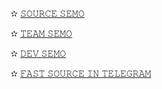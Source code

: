 ✫︎ [𝚂𝙾𝚄𝚁𝙲𝙴 𝚂𝙴𝙼𝙾](https://t.me/FTTUTY)


✫︎ [𝚃𝙴𝙰𝙼 𝚂𝙴𝙼𝙾](https://t.me/T_S_T99)


✫︎ [𝙳𝙴𝚅 𝚂𝙴𝙼𝙾](https://t.me/DEV_SAMIR)


✫︎ [𝙵𝙰𝚂𝚃 𝚂𝙾𝚄𝚁𝙲𝙴 𝙸𝙽 𝚃𝙴𝙻𝙴𝙶𝚁𝙰𝙼](https://t.me/FTTUTT)
